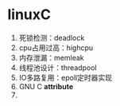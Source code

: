 # linuxC

1. 死锁检测：deadlock
2. cpu占用过高：highcpu
3. 内存泄漏：memleak
4. 线程池设计：threadpool
5. IO多路复用：epoll定时器实现
6. GNU C __attribute__
7. 
